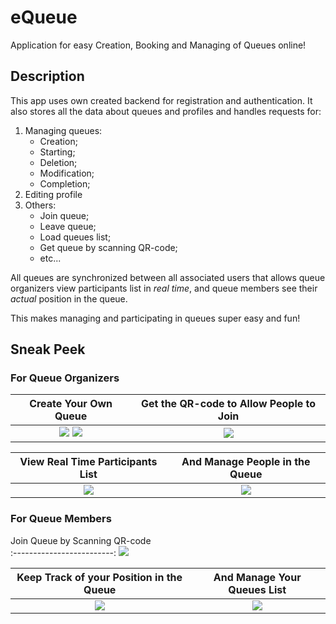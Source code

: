 # eQueue
Application for easy Creation, Booking and Managing of Queues online!

## Description
This app uses own created backend for registration and authentication. It also stores all the data about queues and profiles and handles requests for:
1. Managing queues:
   - Creation;
   - Starting;
   - Deletion;
   - Modification;
   - Completion;
2. Editing profile
3. Others:
   - Join queue;
   - Leave queue;
   - Load queues list;
   - Get queue by scanning QR-code;
   - etc...

All queues are synchronized between all associated users that allows queue organizers view participants list in *real time*, and queue members see their *actual* position in the queue.

This makes managing and participating in queues super easy and fun!

## Sneak Peek
### For Queue Organizers
Create Your Own Queue  |  Get the QR-code to Allow People to Join
:---------------------------:|:-------------------------:
![](https://d.radikal.ru/d00/2010/98/2b829b7f250d.png) ![](https://c.radikal.ru/c26/2010/50/f3c6c550c8c9.png) | ![](https://d.radikal.ru/d10/2010/29/440fdee15846.png)

View Real Time Participants List           |  And Manage People in the Queue
:-------------------------:|:-------------------------:
![](https://c.radikal.ru/c24/2010/4c/63f26ad26353.png) | ![](https://b.radikal.ru/b25/2010/c2/ea56e1e984ba.png)

### For Queue Members
Join Queue by Scanning QR-code  
:-------------------------:
![](https://a.radikal.ru/a38/2010/74/a4bf72733a88.png)

Keep Track of your Position in the Queue         |  And Manage Your Queues List
:-------------------------:|:-------------------------:
![](https://c.radikal.ru/c28/2010/ff/a672179a005b.png) | ![](https://d.radikal.ru/d23/2010/56/757117335963.png)

